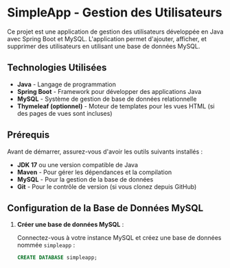 # SimpleApp - Gestion des Utilisateurs

Ce projet est une application de gestion des utilisateurs développée en Java avec Spring Boot et MySQL. L'application permet d'ajouter, afficher, et supprimer des utilisateurs en utilisant une base de données MySQL.

## Technologies Utilisées

- **Java** - Langage de programmation
- **Spring Boot** - Framework pour développer des applications Java
- **MySQL** - Système de gestion de base de données relationnelle
- **Thymeleaf (optionnel)** - Moteur de templates pour les vues HTML (si des pages de vues sont incluses)

## Prérequis

Avant de démarrer, assurez-vous d'avoir les outils suivants installés :

- **JDK 17** ou une version compatible de Java
- **Maven** - Pour gérer les dépendances et la compilation
- **MySQL** - Pour la gestion de la base de données
- **Git** - Pour le contrôle de version (si vous clonez depuis GitHub)

## Configuration de la Base de Données MySQL

1. **Créer une base de données MySQL** :

   Connectez-vous à votre instance MySQL et créez une base de données nommée `simpleapp` :

   ```sql
   CREATE DATABASE simpleapp;
